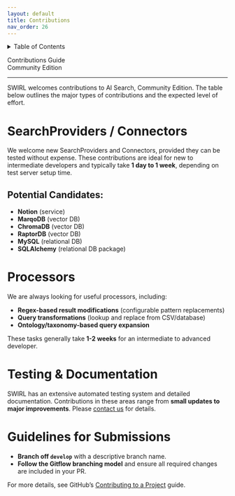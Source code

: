 ```yaml
---
layout: default
title: Contributions
nav_order: 26
---
```

<details markdown="block">
  <summary>
    Table of Contents
  </summary>
  {: .text-delta }
- TOC
{:toc}
</details>

<span class="big-text">Contributions Guide</span><br/><span class="med-text">Community Edition</span>

---

SWIRL welcomes contributions to AI Search, Community Edition. The table below outlines the major types of contributions and the expected level of effort.

# SearchProviders / Connectors

We welcome new SearchProviders and Connectors, provided they can be tested without expense. These contributions are ideal for new to intermediate developers and typically take **1 day to 1 week**, depending on test server setup time.

## Potential Candidates:
- **Notion** (service)
- **MarqoDB** (vector DB)
- **ChromaDB** (vector DB)
- **RaptorDB** (vector DB)
- **MySQL** (relational DB)
- **SQLAlchemy** (relational DB package)

# Processors

We are always looking for useful processors, including:

- **Regex-based result modifications** (configurable pattern replacements)
- **Query transformations** (lookup and replace from CSV/database)
- **Ontology/taxonomy-based query expansion**

These tasks generally take **1-2 weeks** for an intermediate to advanced developer.

# Testing & Documentation

SWIRL has an extensive automated testing system and detailed documentation. Contributions in these areas range from **small updates to major improvements**. Please [contact us](#support) for details.

# Guidelines for Submissions

- **Branch off `develop`** with a descriptive branch name.
- **Follow the Gitflow branching model** and ensure all required changes are included in your PR.

For more details, see GitHub’s [Contributing to a Project](https://docs.github.com/en/get-started/exploring-projects-on-github/contributing-to-a-project) guide.



